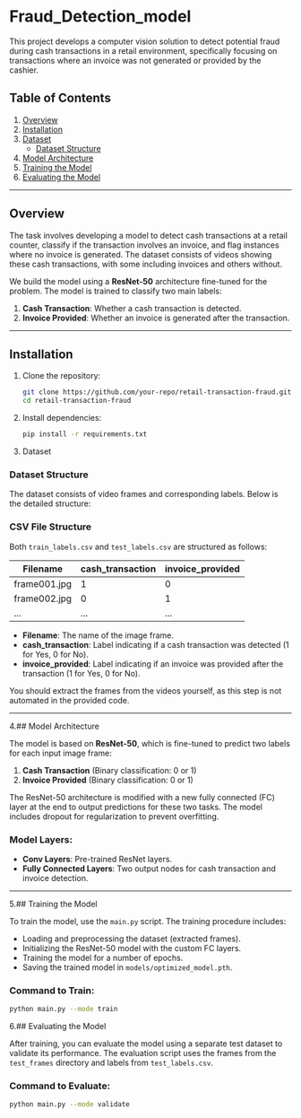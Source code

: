 # Fraud_Detection_model

This project develops a computer vision solution to detect potential fraud during cash transactions in a retail environment, specifically focusing on transactions where an invoice was not generated or provided by the cashier.

## Table of Contents
1. [Overview](#overview)
2. [Installation](#installation)
3. [Dataset](#dataset)
   - [Dataset Structure](#dataset-structure)
4. [Model Architecture](#model-architecture)
5. [Training the Model](#training-the-model)
6. [Evaluating the Model](#evaluating-the-model)


---

## Overview

The task involves developing a model to detect cash transactions at a retail counter, classify if the transaction involves an invoice, and flag instances where no invoice is generated. The dataset consists of videos showing these cash transactions, with some including invoices and others without.

We build the model using a **ResNet-50** architecture fine-tuned for the problem. The model is trained to classify two main labels:

1. **Cash Transaction**: Whether a cash transaction is detected.
2. **Invoice Provided**: Whether an invoice is generated after the transaction.

---

## Installation

1. Clone the repository:
   ```bash
   git clone https://github.com/your-repo/retail-transaction-fraud.git
   cd retail-transaction-fraud
   ```

2. Install dependencies: 
   ```bash
   pip install -r requirements.txt
   ```

3. Dataset

### Dataset Structure

The dataset consists of video frames and corresponding labels. Below is the detailed structure:


### CSV File Structure

Both `train_labels.csv` and `test_labels.csv` are structured as follows:

| Filename    | cash_transaction | invoice_provided |
|-------------|------------------|------------------|
| frame001.jpg | 1                | 0                |
| frame002.jpg | 0                | 1                |
| ...         | ...              | ...              |

- **Filename**: The name of the image frame.
- **cash_transaction**: Label indicating if a cash transaction was detected (1 for Yes, 0 for No).
- **invoice_provided**: Label indicating if an invoice was provided after the transaction (1 for Yes, 0 for No).

You should extract the frames from the videos yourself, as this step is not automated in the provided code.

---

4.## Model Architecture

The model is based on **ResNet-50**, which is fine-tuned to predict two labels for each input image frame:
1. **Cash Transaction** (Binary classification: 0 or 1)
2. **Invoice Provided** (Binary classification: 0 or 1)

The ResNet-50 architecture is modified with a new fully connected (FC) layer at the end to output predictions for these two tasks. The model includes dropout for regularization to prevent overfitting.

### Model Layers:
- **Conv Layers**: Pre-trained ResNet layers.
- **Fully Connected Layers**: Two output nodes for cash transaction and invoice detection.

---

5.## Training the Model

To train the model, use the `main.py` script. The training procedure includes:

- Loading and preprocessing the dataset (extracted frames).
- Initializing the ResNet-50 model with the custom FC layers.
- Training the model for a number of epochs.
- Saving the trained model in `models/optimized_model.pth`.

### Command to Train:
```bash
python main.py --mode train
```

6.## Evaluating the Model

After training, you can evaluate the model using a separate test dataset to validate its performance. The evaluation script uses the frames from the `test_frames` directory and labels from `test_labels.csv`.

### Command to Evaluate:
```bash
python main.py --mode validate
```


